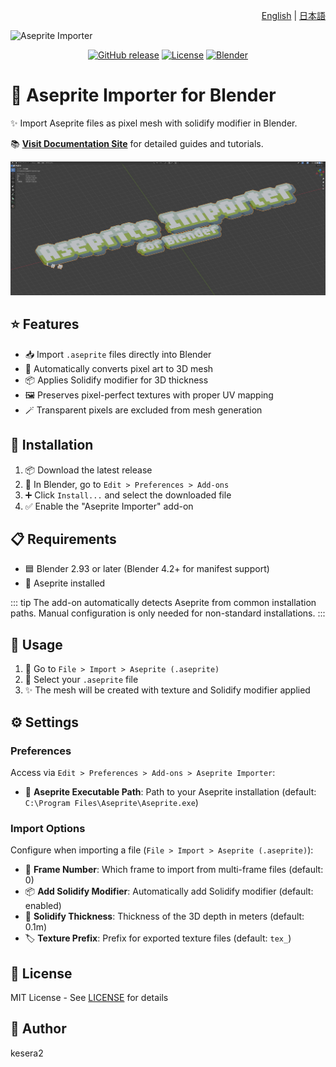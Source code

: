 <div align="right">

[English](README.md) | [日本語](README.ja.md)

</div>

![Aseprite Importer](https://aseprite-importer.kesera2.dev/aseprite-importer-logo.gif)

<div align="center">

[![GitHub release](https://img.shields.io/github/v/release/kesera2/aseprite-importer-for-blender)](https://github.com/kesera2/aseprite-importer-for-blender/releases)
[![License](https://img.shields.io/github/license/kesera2/aseprite-importer-for-blender)](LICENSE)
[![Blender](https://img.shields.io/badge/Blender-2.93%2B-orange)](https://www.blender.org/)

</div>


# 🎨 Aseprite Importer for Blender

✨ Import Aseprite files as pixel mesh with solidify modifier in Blender.

📚 **[Visit Documentation Site](https://aseprite-importer.kesera2.dev)** for detailed guides and tutorials.

![Sample](docs/public/sample.png)

## ⭐ Features

- 📥 Import `.aseprite` files directly into Blender
- 🎲 Automatically converts pixel art to 3D mesh
- 📦 Applies Solidify modifier for 3D thickness
- 🖼️ Preserves pixel-perfect textures with proper UV mapping
- 🪄 Transparent pixels are excluded from mesh generation

## 💾 Installation

1. 📦 Download the latest release
2. 🔧 In Blender, go to `Edit > Preferences > Add-ons`
3. ➕ Click `Install...` and select the downloaded file
4. ✅ Enable the "Aseprite Importer" add-on

## 📋 Requirements

- 🟦 Blender 2.93 or later (Blender 4.2+ for manifest support)
- 🎨 Aseprite installed

::: tip
The add-on automatically detects Aseprite from common installation paths. Manual configuration is only needed for non-standard installations.
:::

## 🚀 Usage

1. 📂 Go to `File > Import > Aseprite (.aseprite)`
2. 🎯 Select your `.aseprite` file
3. ✨ The mesh will be created with texture and Solidify modifier applied

## ⚙️ Settings

### Preferences

Access via `Edit > Preferences > Add-ons > Aseprite Importer`:

- 📁 **Aseprite Executable Path**: Path to your Aseprite installation (default: `C:\Program Files\Aseprite\Aseprite.exe`)

### Import Options

Configure when importing a file (`File > Import > Aseprite (.aseprite)`):

- 🔢 **Frame Number**: Which frame to import from multi-frame files (default: 0)
- 📦 **Add Solidify Modifier**: Automatically add Solidify modifier (default: enabled)
- 📏 **Solidify Thickness**: Thickness of the 3D depth in meters (default: 0.1m)
- 🏷️ **Texture Prefix**: Prefix for exported texture files (default: `tex_`)

## 📄 License

MIT License - See [LICENSE](LICENSE) for details

## 👤 Author

kesera2
